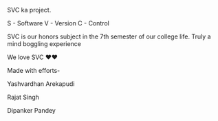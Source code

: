 SVC ka project.

S - Software
V - Version
C - Control

SVC is our honors subject in the 7th semester of our college life.
Truly a mind boggling experience

We love SVC ❤️❤️



Made with efforts-

Yashvardhan Arekapudi

Rajat Singh

Dipanker Pandey
